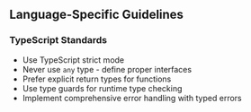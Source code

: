 ## Language-Specific Guidelines

### TypeScript Standards
- Use TypeScript strict mode
- Never use `any` type - define proper interfaces
- Prefer explicit return types for functions
- Use type guards for runtime type checking
- Implement comprehensive error handling with typed errors